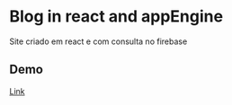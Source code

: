 # Blog in react and appEngine

Site criado em react e com consulta no firebase

## Demo

[Link](https://start-blog-react.appspot.com/)

